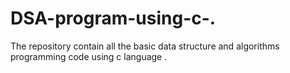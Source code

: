 # DSA-program-using-c-.
The repository contain all the basic data structure and algorithms programming code using c language .
